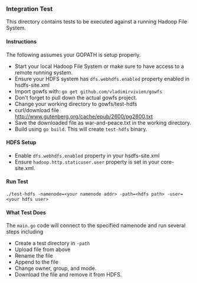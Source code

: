 ### Integration Test
This directory contains tests to be executed against a running Hadoop File System.

#### Instructions
The following assumes your GOPATH is setup properly.
* Start your local Hadoop File System or make sure to have access to a remote running system.
* Ensure your HDFS system has `dfs.webhdfs.enabled` property enabled in hsdfs-site.xml
* Import gowfs with: `go get github.com/vladimirvivien/gowfs`
* Don't forget to pull down the actual gowfs project.
* Change your working directory to gowfs/test-hdfs
* curl/download file http://www.gutenberg.org/cache/epub/2600/pg2600.txt
* Save the downloaded file as war-and-peace.txt in the working directory.
* Build using `go build`.  This will create `test-hdfs` binary.

#### HDFS Setup
* Enable `dfs.webhdfs.enabled` property in your hsdfs-site.xml 
* Ensure `hadoop.http.staticuser.user` property is set in your core-site.xml.

#### Run Test
`./test-hdfs -namenode=<your namenode addr> -path=<hdfs path> -user=<your hdfs user>`

#### What Test Does
The `main.go` code will connect to the specified namenode and run several steps including
* Create a test directory in `-path`
* Upload file from above
* Rename the file
* Append to the file
* Change owner, group, and mode.
* Download the file and remove it from HDFS.